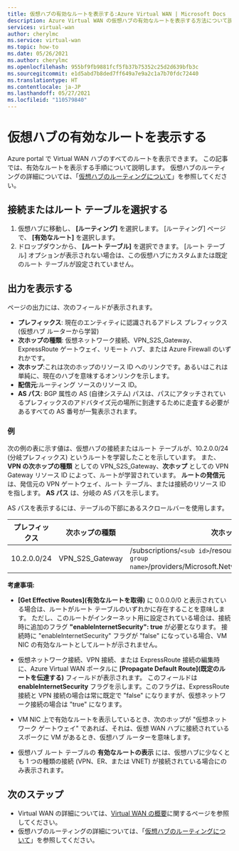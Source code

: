 ```yaml
---
title: 仮想ハブの有効なルートを表示する:Azure Virtual WAN | Microsoft Docs
description: Azure Virtual WAN の仮想ハブの有効なルートを表示する方法について説明します。
services: virtual-wan
author: cherylmc
ms.service: virtual-wan
ms.topic: how-to
ms.date: 05/26/2021
ms.author: cherylmc
ms.openlocfilehash: 955bf9fb9881fcf5fb37b75352c25d2d639bfb3c
ms.sourcegitcommit: e1d5abd7b8ded7ff649a7e9a2c1a7b70fdc72440
ms.translationtype: HT
ms.contentlocale: ja-JP
ms.lasthandoff: 05/27/2021
ms.locfileid: "110579840"
---
```

# <a name="view-virtual-hub-effective-routes"></a>仮想ハブの有効なルートを表示する

Azure portal で Virtual WAN ハブのすべてのルートを表示できます。 この記事では、有効なルートを表示する手順について説明します。 仮想ハブのルーティングの詳細については、「[仮想ハブのルーティングについて](about-virtual-hub-routing.md)」を参照してください。

## <a name="select-connections-or-route-tables"></a><a name="routing"></a>接続またはルート テーブルを選択する

1. 仮想ハブに移動し、 **[ルーティング]** を選択します。 [ルーティング] ページで、 **[有効なルート]** を選択します。
1. ドロップダウンから、 **[ルート テーブル]** を選択できます。 [ルート テーブル] オプションが表示されない場合は、この仮想ハブにカスタムまたは既定のルート テーブルが設定されていません。

## <a name="view-output"></a><a name="output"></a>出力を表示する

ページの出力には、次のフィールドが表示されます。

* **プレフィックス**: 現在のエンティティに認識されるアドレス プレフィックス (仮想ハブ ルーターから学習)
* **次ホップの種類**: 仮想ネットワーク接続、VPN_S2S_Gateway、ExpressRoute ゲートウェイ、リモート ハブ、または Azure Firewall のいずれかです。
* **次ホップ**:これは次のホップのリソース ID へのリンクです。あるいはこれは単純に、現在のハブを意味するオンリンクを示します。
* **配信元**:ルーティング ソースのリソース ID。
* **AS パス**: BGP 属性の AS (自律システム) パスは、パスにアタッチされているプレフィックスのアドバタイズ元の場所に到達するために走査する必要があるすべての AS 番号が一覧表示されます。

### <a name="example"></a><a name="example"></a>例

次の例の表に示す値は、仮想ハブの接続またはルート テーブルが、10.2.0.0/24 (分岐プレフィックス) というルートを学習したことを示しています。 また、**VPN の次ホップの種類** としての VPN_S2S_Gateway、**次ホップ** としての VPN Gateway リソース ID によって、ルートが学習されています。 **ルートの発信元** は、発信元の VPN ゲートウェイ、ルート テーブル、または接続のリソース ID を指します。 **AS パス** は、分岐の AS パスを示します。

AS パスを表示するには、テーブルの下部にあるスクロールバーを使用します。

| **プレフィックス** |  **次ホップの種類** | **次ホップ** |  **ルートの発信元** |**AS パス** |
| ---        | ---                | ---          | ---               | ---         |
| 10.2.0.0/24| VPN_S2S_Gateway |/subscriptions/`<sub id>`/resourceGroups/`<resource group name>`/providers/Microsoft.Network/vpnGateways/vpngw|/subscriptions/`<sub id>`/resourceGroups/`<resource group name>`/providers/Microsoft.Network/vpnGateways/vpngw| 20000|

**考慮事項:**

* **[Get Effective Routes]\(有効なルートを取得\)** に 0.0.0.0/0 と表示されている場合は、ルートがルート テーブルのいずれかに存在することを意味します。 ただし、このルートがインターネット用に設定されている場合は、接続時に追加のフラグ **"enableInternetSecurity": true** が必要となります。 接続時に "enableInternetSecurity" フラグが "false" になっている場合、VM NIC の有効なルートとしてルートが示されません。

* 仮想ネットワーク接続、VPN 接続、または ExpressRoute 接続の編集時に、Azure Virtual WAN ポータルに **[Propagate Default Route]\(既定のルートを伝達する\)** フィールドが表示されます。 このフィールドは **enableInternetSecurity** フラグを示します。このフラグは、ExpressRoute 接続と VPN 接続の場合は常に既定で "false" になりますが、仮想ネットワーク接続の場合は "true" になります。

* VM NIC 上で有効なルートを表示しているとき、次のホップが "仮想ネットワーク ゲートウェイ" であれば、それは、仮想 WAN ハブに接続されているスポークに VM があるとき、仮想ハブ ルーターを意味します。

* 仮想ハブ ルート テーブルの **有効なルートの表示** には、仮想ハブに少なくとも 1 つの種類の接続 (VPN、ER、または VNET) が接続されている場合にのみ表示されます。

## <a name="next-steps"></a>次のステップ

* Virtual WAN の詳細については、[Virtual WAN の概要](virtual-wan-about.md)に関するページを参照してください。
* 仮想ハブのルーティングの詳細については、「[仮想ハブのルーティングについて](about-virtual-hub-routing.md)」を参照してください。
